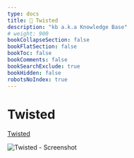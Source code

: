 ```yaml
---
type: docs
title: 🔷 Twisted
description: "kb a.k.a Knowledge Base"
# weight: 900
bookCollapseSection: false
bookFlatSection: false
bookToc: false
bookComments: false
bookSearchExclude: true
bookHidden: false
robotsNoIndex: true
---
```


# Twisted

[Twisted](https://www.twistedporn.com/?nt)

![Twisted - Screenshot](@img/twisted-screenshot.avif)
